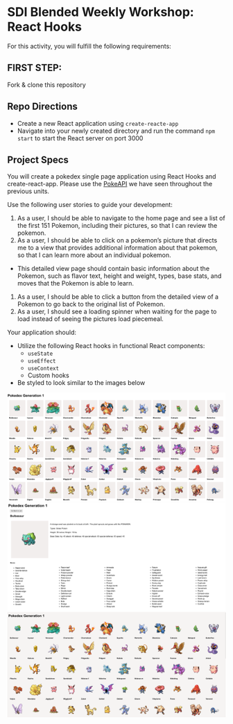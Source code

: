 # SDI Blended Weekly Workshop: React Hooks

For this activity, you will fulfill the following requirements:

## FIRST STEP:
Fork & clone this repository

## Repo Directions
- Create a new React application using `create-reacte-app`
- Navigate into your newly created directory and run the command `npm start` to start the React server on port 3000

## Project Specs

You will create a pokedex single page application using React Hooks and create-react-app. Please use the [PokeAPI](https://pokeapi.co/) we have seen throughout the previous units.

Use the following user stories to guide your development:

1. As a user, I should be able to navigate to the home page and see a list of the first 151 Pokemon, including their pictures, so that I can review the pokemon.
1. As a user, I should be able to click on a pokemon’s picture that directs me to a view that provides additional information about that pokemon, so that I can learn more about an individual pokemon.
  - This detailed view page should contain basic information about the Pokemon, such as flavor text, height and weight, types, base stats, and moves that the Pokemon is able to learn.
1. As a user, I should be able to click a button from the detailed view of a Pokemon to go back to the original list of Pokemon.
1. As a user, I should see a loading spinner when waiting for the page to load instead of seeing the pictures load piecemeal.

Your application should:
- Utilize the following React hooks in functional React components:
  - `useState`
  - `useEffect`
  - `useContext`
  - Custom hooks
- Be styled to look similar to the images below

![pokedex](/assets/pokedex.png)
![pokedetails](/assets/pokedetails.png)
![pokegif](/assets/pokegif.gif)

